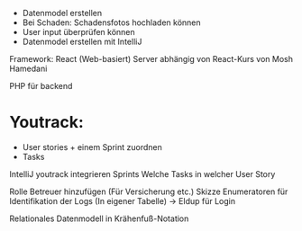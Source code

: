 * Datenmodel erstellen
* Bei Schaden: Schadensfotos hochladen können
* User input überprüfen können
* Datenmodel erstellen mit IntelliJ


Framework: React (Web-basiert)
Server abhängig von React-Kurs von Mosh Hamedani

PHP für backend

# Youtrack:
* User stories + einem Sprint zuordnen
* Tasks


IntelliJ youtrack integrieren
Sprints
Welche Tasks in welcher User Story


Rolle Betreuer hinzufügen (Für Versicherung etc.)
Skizze
Enumeratoren für Identifikation der Logs (In eigener Tabelle)
-> Eldup für Login

Relationales Datenmodell in Krähenfuß-Notation
